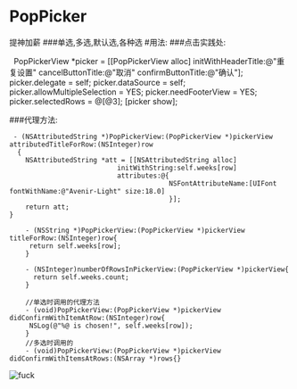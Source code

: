 # PopPicker
提神加薪
###单选,多选,默认选,各种选
#用法:
###点击实践处:

    PopPickerView *picker = [[PopPickerView alloc] initWithHeaderTitle:@"重复设置" cancelButtonTitle:@"取消" confirmButtonTitle:@"确认"];
    picker.delegate = self;
    picker.dataSource = self;
    picker.allowMultipleSelection = YES;
    picker.needFooterView = YES;
    picker.selectedRows = @[@3];
    [picker show];
    
 ###代理方法:
 
     - (NSAttributedString *)PopPickerView:(PopPickerView *)pickerView attributedTitleForRow:(NSInteger)row
      {
        NSAttributedString *att = [[NSAttributedString alloc]
                               initWithString:self.weeks[row]
                               attributes:@{
                                            NSFontAttributeName:[UIFont fontWithName:@"Avenir-Light" size:18.0]
                                            }];
        return att;
    }

        - (NSString *)PopPickerView:(PopPickerView *)pickerView titleForRow:(NSInteger)row{
         return self.weeks[row];
        }

        - (NSInteger)numberOfRowsInPickerView:(PopPickerView *)pickerView{
          return self.weeks.count;
        }

        //单选时调用的代理方法
        - (void)PopPickerView:(PopPickerView *)pickerView didConfirmWithItemAtRow:(NSInteger)row{
         NSLog(@"%@ is chosen!", self.weeks[row]);
        }
        //多选时调用的
        - (void)PopPickerView:(PopPickerView *)pickerView didConfirmWithItemsAtRows:(NSArray *)rows{}

  
![fuck](http://ww3.sinaimg.cn/large/006tNc79gy1ffhhggrjiij30ku12ataa.jpg)
